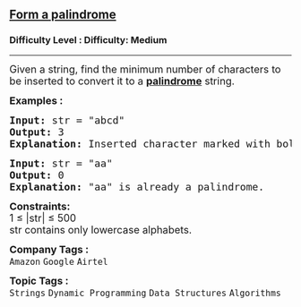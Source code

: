 <h2><a href="https://www.geeksforgeeks.org/problems/form-a-palindrome1455/1?page=1&category=Strings&difficulty=Medium&sortBy=submissions">Form a palindrome</a></h2><h3>Difficulty Level : Difficulty: Medium</h3><hr><div class="problems_problem_content__Xm_eO"><p><span style="font-size: 18px;">Given a string, find the minimum number of characters to be inserted to convert it to a <a href="https://www.geeksforgeeks.org/string-palindrome/"><strong>palindrome</strong></a> string.<br></span></p>
<p><span style="font-size: 18px;"><strong>Examples :</strong></span></p>
<pre><span style="font-size: 18px;"><strong>Input:</strong> str = "abcd"
<strong>Output:</strong> 3
<strong>Explanation:</strong> Inserted character marked with bold characters in <strong>dcb</strong>abcd, here we need minimum three characters to make it palindrome.
</span></pre>
<pre><span style="font-size: 18px;"><strong>Input:</strong> str = "aa"
<strong>Output:</strong> 0
<strong>Explanation: </strong>"aa" is already a palindrome.</span><span style="font-size: 18px;"><br></span></pre>
<p><span style="font-size: 18px;"><strong>Constraints:</strong><br>1 ≤ |str| ≤ 500<br>str contains only lowercase alphabets.</span></p></div><p><span style=font-size:18px><strong>Company Tags : </strong><br><code>Amazon</code>&nbsp;<code>Google</code>&nbsp;<code>Airtel</code>&nbsp;<br><p><span style=font-size:18px><strong>Topic Tags : </strong><br><code>Strings</code>&nbsp;<code>Dynamic Programming</code>&nbsp;<code>Data Structures</code>&nbsp;<code>Algorithms</code>&nbsp;